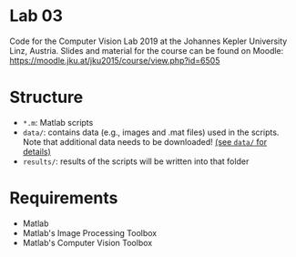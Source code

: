 # Lab 03
Code for the Computer Vision Lab 2019 at the Johannes Kepler University Linz, Austria.
Slides and material for the course can be found on Moodle: https://moodle.jku.at/jku2015/course/view.php?id=6505

# Structure

 * `*.m`: Matlab scripts
 * `data/`: contains data (e.g., images and .mat files) used in the scripts. Note that additional data needs to be downloaded! [(see `data/` for details)](./data/)
 * `results/`: results of the scripts will be written into that folder
   
# Requirements

* Matlab 
* Matlab's Image Processing Toolbox
* Matlab's Computer Vision Toolbox


